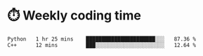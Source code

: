 
# :stopwatch: Weekly coding time 
<!--START_SECTION:waka-->
```text
Python   1 hr 25 mins    ██████████████████████░░░   87.36 % 
C++      12 mins         ███░░░░░░░░░░░░░░░░░░░░░░   12.64 % 
```
<!--END_SECTION:waka-->


<!-- <p> <img src="https://github-readme-stats.vercel.app/api?username=cozgerest&show_icons=true&hide_border=false" />  </p> -->

